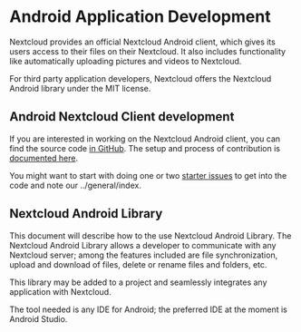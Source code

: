Android Application Development
===============================

Nextcloud provides an official Nextcloud Android client, which gives its
users access to their files on their Nextcloud. It also includes
functionality like automatically uploading pictures and videos to
Nextcloud.

For third party application developers, Nextcloud offers the Nextcloud
Android library under the MIT license.

Android Nextcloud Client development
------------------------------------

If you are interested in working on the Nextcloud Android client, you
can find the source code [in
GitHub](https://github.com/nextcloud/android/). The setup and process of
contribution is [documented
here](https://github.com/nextcloud/android/blob/master/SETUP.md).

You might want to start with doing one or two [starter
issues](https://github.com/nextcloud/android/issues?q=is%3Aopen+is%3Aissue+label%3A%22starter+issue%22)
to get into the code and note our ../general/index.

Nextcloud Android Library
-------------------------

This document will describe how to the use Nextcloud Android Library.
The Nextcloud Android Library allows a developer to communicate with any
Nextcloud server; among the features included are file synchronization,
upload and download of files, delete or rename files and folders, etc.

This library may be added to a project and seamlessly integrates any
application with Nextcloud.

The tool needed is any IDE for Android; the preferred IDE at the moment
is Android Studio.
